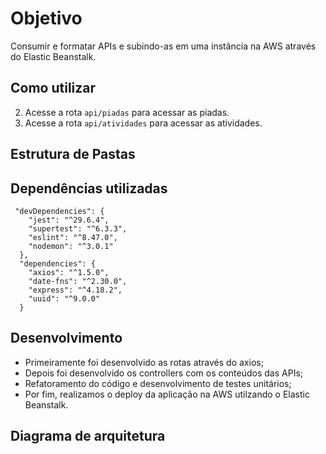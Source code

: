 # Objetivo
Consumir e formatar APIs e subindo-as em uma instância na AWS através do Elastic Beanstalk.

## Como utilizar
2.  Acesse a rota ```api/piadas``` para acessar as piadas.
3.  Acesse a rota ```api/atividades``` para acessar as atividades.

## Estrutura de Pastas

## Dependências utilizadas
```shell
 "devDependencies": {
    "jest": "^29.6.4",
    "supertest": "^6.3.3",
    "eslint": "^8.47.0",
    "nodemon": "^3.0.1"
  },
  "dependencies": {
    "axios": "^1.5.0",
    "date-fns": "^2.30.0",
    "express": "^4.18.2",
    "uuid": "^9.0.0"
  }

```
## Desenvolvimento
- Primeiramente foi desenvolvido as rotas através do axios;
- Depois foi desenvolvido os controllers com os conteúdos das APIs;
- Refatoramento do código e desenvolvimento de testes unitários;
- Por fim, realizamos o deploy da aplicação na AWS utilzando o Elastic Beanstalk.

## Diagrama de arquitetura


